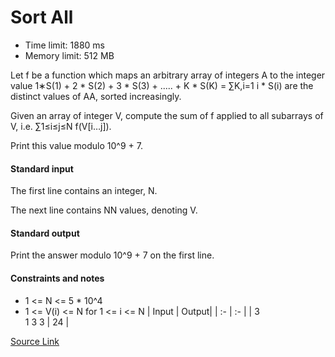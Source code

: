 # Sort All
* Time limit: 1880 ms
* Memory limit: 512 MB

Let f be a function which maps an arbitrary array of integers A to the integer value 1∗S(​1) + 2 * S(2) + 3 * S(3) + ..... + K * S(K) = ∑K,i=1 i * S(i)​​ are the distinct values of AA, sorted increasingly. 

Given an array of integer V, compute the sum of f applied to all subarrays of V, i.e. ∑​1≤i≤j≤N​​ f(V[i…j]). 

Print this value modulo 10^9 + 7.


#### Standard input
The first line contains an integer, N.

The next line contains NN values, denoting V.


#### Standard output
Print the answer modulo 10^9 + 7 on the first line.

#### Constraints and notes
* 1 <= N <= 5 * 10^4
* 1 <= V(i) <= N for 1 <= i <= N 
​| Input | Output|
| :- | :- |
| 3<br/>1 3 3 | 24 |



[Source Link](https://csacademy.com/contest/archive/task/sortall/statement/)

